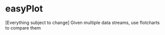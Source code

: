 # easyPlot
[Everything subject to change] Given multiple data streams, use flotcharts to compare them
